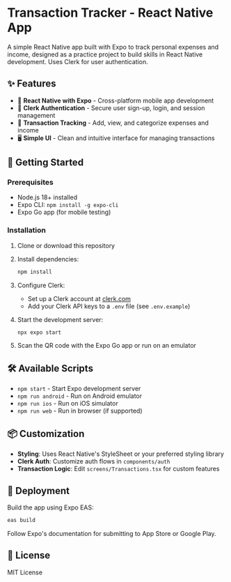 # Transaction Tracker - React Native App

A simple React Native app built with Expo to track personal expenses and income, designed as a practice project to build skills in React Native development. Uses Clerk for user authentication.

## ✨ Features

- 📱 **React Native with Expo** - Cross-platform mobile app development
- 🔐 **Clerk Authentication** - Secure user sign-up, login, and session management
- 💸 **Transaction Tracking** - Add, view, and categorize expenses and income
- 🖥️ **Simple UI** - Clean and intuitive interface for managing transactions

## 🚀 Getting Started

### Prerequisites

- Node.js 18+ installed
- Expo CLI: `npm install -g expo-cli`
- Expo Go app (for mobile testing)

### Installation

1. Clone or download this repository
2. Install dependencies:

   ```bash
   npm install
   ```

3. Configure Clerk:
   - Set up a Clerk account at [clerk.com](https://clerk.com)
   - Add your Clerk API keys to a `.env` file (see `.env.example`)

4. Start the development server:

   ```bash
   npx expo start
   ```

5. Scan the QR code with the Expo Go app or run on an emulator


## 🛠 Available Scripts

- `npm start` - Start Expo development server
- `npm run android` - Run on Android emulator
- `npm run ios` - Run on iOS simulator
- `npm run web` - Run in browser (if supported)

## 📦 Customization

- **Styling**: Uses React Native's StyleSheet or your preferred styling library
- **Clerk Auth**: Customize auth flows in `components/auth`
- **Transaction Logic**: Edit `screens/Transactions.tsx` for custom features

## 🚀 Deployment

Build the app using Expo EAS:

```bash
eas build
```

Follow Expo's documentation for submitting to App Store or Google Play.

## 📄 License

MIT License
